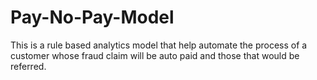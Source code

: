 # Pay-No-Pay-Model
This is a rule based analytics model that help automate the process of a customer whose fraud claim will be auto paid and those that would be referred.
